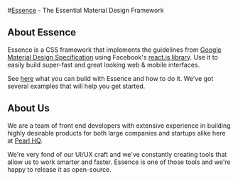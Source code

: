 #[Essence](http://essence.pearlhq.com/) - The Essential Material Design Framework

## About Essence
Essence is a CSS framework that implements the guidelines from [Google Material Design Specification](https://www.google.com/design/spec/material-design/introduction.html) using Facebook's [react.js library](https://facebook.github.io/react/). Use it to easily build super-fast and great looking web & mobile interfaces.

See [here](http://essence.pearlhq.com/) what you can build with Essence and how to do it. We've got several examples that will help you get started. 

## About Us
We are a team of front end developers with extensive experience in building highly desirable products for both large companies and startups alike here at [Pearl HQ](http://www.pearlhq.com/). 

We're very fond of our UI/UX craft and we've constantly creating tools that allow us to work smarter and faster. Essence is one of those tools and we're happy to release it as open-source.
